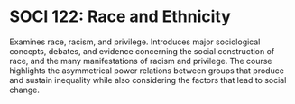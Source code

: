 # SOCI 122: Race and Ethnicity

Examines race, racism, and privilege. Introduces major sociological concepts, debates, and evidence concerning the social construction of race, and the many manifestations of racism and privilege. The course highlights the asymmetrical power relations between groups that produce and sustain inequality while also considering the factors that lead to social change.